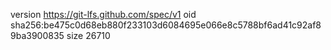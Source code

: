 version https://git-lfs.github.com/spec/v1
oid sha256:be475c0d68eb880f233103d6084695e066e8c5788bf6ad41c92af89ba3900835
size 26710
